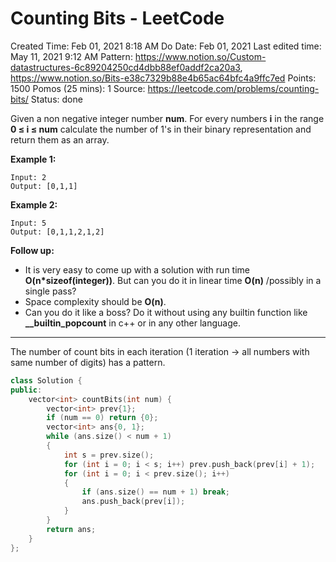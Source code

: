 # Counting Bits - LeetCode

Created Time: Feb 01, 2021 8:18 AM
Do Date: Feb 01, 2021
Last edited time: May 11, 2021 9:12 AM
Pattern: https://www.notion.so/Custom-datastructures-6c89204250cd4dbb88ef0addf2ca20a3, https://www.notion.so/Bits-e38c7329b88e4b65ac64bfc4a9ffc7ed
Points: 1500
Pomos (25 mins): 1
Source: https://leetcode.com/problems/counting-bits/
Status: done

Given a non negative integer number **num**. For every numbers **i** in the range **0 ≤ i ≤ num** calculate the number of 1's in their binary representation and return them as an array.

**Example 1:**

```
Input: 2
Output: [0,1,1]
```

**Example 2:**

```
Input: 5
Output: [0,1,1,2,1,2]
```

**Follow up:**

- It is very easy to come up with a solution with run time **O(n*sizeof(integer))**. But can you do it in linear time **O(n)** /possibly in a single pass?
- Space complexity should be **O(n)**.
- Can you do it like a boss? Do it without using any builtin function like **__builtin_popcount** in c++ or in any other language.

---

The number of count bits in each iteration (1 iteration → all numbers with same number of digits) has a pattern. 

```cpp
class Solution {
public:
    vector<int> countBits(int num) {
        vector<int> prev{1};
        if (num == 0) return {0}; 
        vector<int> ans{0, 1}; 
        while (ans.size() < num + 1)
        {
            int s = prev.size(); 
            for (int i = 0; i < s; i++) prev.push_back(prev[i] + 1);
            for (int i = 0; i < prev.size(); i++)
            {
                if (ans.size() == num + 1) break; 
                ans.push_back(prev[i]); 
            }
        }
        return ans; 
    }
};
```